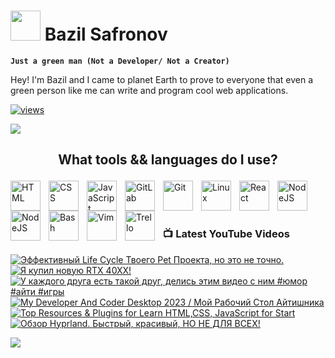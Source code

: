 # <img src="https://www.svgrepo.com/show/285222/alien.svg" height="48"> Bazil Safronov

**`Just a green man (Not a Developer/ Not a Creator)`**

Hey! I'm Bazil and I came to planet Earth to prove to everyone that even a green person like me can write and program cool web applications. 

   <p align="left">
   <a href="https://github.com/bazilsafronov">
    <img alt="views" title="GitHub profile views" src="https://freshidea.com/jonah/app/DenverCoder1-profile-views"/></a>
   </p>
   <img src="https://readme-typing-svg.demolab.com/?lines=Subscribe%20to%20me%20in%20social%20network;&font=Roboto%20Code&center=true&width=440&height=45&color=8a5cf7&vCenter=true&pause=2000&size=22"/></a>

## <p align="center">What tools && languages do I use?</p>
<img align="left" alt="HTML" width="48px" style="padding-right:10px;" src="https://cdn.jsdelivr.net/gh/devicons/devicon/icons/html5/html5-plain.svg" />
<img align="left" alt="CSS" width="48px" style="padding-right:10px;" src="https://cdn.jsdelivr.net/gh/devicons/devicon/icons/css3/css3-plain.svg" />
<img align="left" alt="JavaScript" width="48px" style="padding-right:10px;" src="https://cdn.jsdelivr.net/gh/devicons/devicon/icons/javascript/javascript-plain.svg" />
<img align="left" alt="GitLab" width="48px" style="padding-right:10px;" src="https://cdn.jsdelivr.net/gh/devicons/devicon/icons/gitlab/gitlab-original-wordmark.svg"/>

<img align="left" alt="Git" width="48px" style="padding-right:10px;" src="https://cdn.jsdelivr.net/gh/devicons/devicon/icons/git/git-original.svg" />
<img align="left" alt="Linux" width="48px" style="padding-right:10px;" src="https://cdn.jsdelivr.net/gh/devicons/devicon/icons/linux/linux-original.svg" />

<img align="left" alt="React" width="48px" style="padding-right:10px;" src="https://cdn.jsdelivr.net/gh/devicons/devicon/icons/react/react-original.svg" />
<img align="left" alt="NodeJS" width="48px" style="padding-right:10px;" src="https://cdn.jsdelivr.net/gh/devicons/devicon/icons/nodejs/nodejs-original.svg" />
<img align="left" alt="NodeJS" width="48px" style="padding-right:10px;" src="https://cdn.jsdelivr.net/gh/devicons/devicon/icons/bootstrap/bootstrap-original.svg" />
<img align="left" alt="Bash" width="48px" style="padding-right:10px;" src="https://cdn.jsdelivr.net/gh/devicons/devicon/icons/bash/bash-original.svg" />
<img align="left" alt="Vim" width="48px" style="padding-right:10px;" src="https://cdn.jsdelivr.net/gh/devicons/devicon/icons/vim/vim-original.svg" />
<img align="left" alt="Trello" width="48px" style="padding-right:10px;" src="https://cdn.jsdelivr.net/gh/devicons/devicon/icons/trello/trello-plain-wordmark.svg" /><br><br><br>

### 📺 Latest YouTube Videos
<!-- BEGIN YOUTUBE-CARDS -->
[![Эффективный Life Cycle Твоего Pet Проекта, но это не точно.](https://ytcards.demolab.com/?id=8nu8HUZuz4A&title=%D0%AD%D1%84%D1%84%D0%B5%D0%BA%D1%82%D0%B8%D0%B2%D0%BD%D1%8B%D0%B9+Life+Cycle+%D0%A2%D0%B2%D0%BE%D0%B5%D0%B3%D0%BE+Pet+%D0%9F%D1%80%D0%BE%D0%B5%D0%BA%D1%82%D0%B0%2C+%D0%BD%D0%BE+%D1%8D%D1%82%D0%BE+%D0%BD%D0%B5+%D1%82%D0%BE%D1%87%D0%BD%D0%BE.&lang=en&timestamp=1719478777&background_color=%230d1117&title_color=%23ffffff&stats_color=%23dedede&max_title_lines=1&width=250&border_radius=5 "Эффективный Life Cycle Твоего Pet Проекта, но это не точно.")](https://www.youtube.com/watch?v=8nu8HUZuz4A)
[![Я купил новую RTX 40XX!](https://ytcards.demolab.com/?id=pk8vo5G37IU&title=%D0%AF+%D0%BA%D1%83%D0%BF%D0%B8%D0%BB+%D0%BD%D0%BE%D0%B2%D1%83%D1%8E+RTX+40XX%21&lang=en&timestamp=1715611222&background_color=%230d1117&title_color=%23ffffff&stats_color=%23dedede&max_title_lines=1&width=250&border_radius=5 "Я купил новую RTX 40XX!")](https://www.youtube.com/watch?v=pk8vo5G37IU)
[![У каждого друга есть такой друг, делись этим видео с ним #юмор #айти #игры](https://ytcards.demolab.com/?id=ooYPhN56l60&title=%D0%A3+%D0%BA%D0%B0%D0%B6%D0%B4%D0%BE%D0%B3%D0%BE+%D0%B4%D1%80%D1%83%D0%B3%D0%B0+%D0%B5%D1%81%D1%82%D1%8C+%D1%82%D0%B0%D0%BA%D0%BE%D0%B9+%D0%B4%D1%80%D1%83%D0%B3%2C+%D0%B4%D0%B5%D0%BB%D0%B8%D1%81%D1%8C+%D1%8D%D1%82%D0%B8%D0%BC+%D0%B2%D0%B8%D0%B4%D0%B5%D0%BE+%D1%81+%D0%BD%D0%B8%D0%BC+%23%D1%8E%D0%BC%D0%BE%D1%80+%23%D0%B0%D0%B9%D1%82%D0%B8+%23%D0%B8%D0%B3%D1%80%D1%8B&lang=en&timestamp=1713818650&background_color=%230d1117&title_color=%23ffffff&stats_color=%23dedede&max_title_lines=1&width=250&border_radius=5 "У каждого друга есть такой друг, делись этим видео с ним #юмор #айти #игры")](https://www.youtube.com/watch?v=ooYPhN56l60)
[![My Developer And Coder Desktop 2023 / Мой Рабочий Стол Айтишника](https://ytcards.demolab.com/?id=GAV-23F981I&title=My+Developer+And+Coder+Desktop+2023+%2F+%D0%9C%D0%BE%D0%B9+%D0%A0%D0%B0%D0%B1%D0%BE%D1%87%D0%B8%D0%B9+%D0%A1%D1%82%D0%BE%D0%BB+%D0%90%D0%B9%D1%82%D0%B8%D1%88%D0%BD%D0%B8%D0%BA%D0%B0&lang=en&timestamp=1711106527&background_color=%230d1117&title_color=%23ffffff&stats_color=%23dedede&max_title_lines=1&width=250&border_radius=5 "My Developer And Coder Desktop 2023 / Мой Рабочий Стол Айтишника")](https://www.youtube.com/watch?v=GAV-23F981I)
[![Top Resources & Plugins for Learn HTML,CSS, JavaScript for Start](https://ytcards.demolab.com/?id=jV2_RC_kCOc&title=Top+Resources+%26+Plugins+for+Learn+HTML%2CCSS%2C+JavaScript+for+Start&lang=en&timestamp=1710195718&background_color=%230d1117&title_color=%23ffffff&stats_color=%23dedede&max_title_lines=1&width=250&border_radius=5 "Top Resources & Plugins for Learn HTML,CSS, JavaScript for Start")](https://www.youtube.com/watch?v=jV2_RC_kCOc)
[![Обзор Hyprland. Быстрый, красивый, НО НЕ ДЛЯ ВСЕХ!](https://ytcards.demolab.com/?id=wsDDaJ7ZLxo&title=%D0%9E%D0%B1%D0%B7%D0%BE%D1%80+Hyprland.+%D0%91%D1%8B%D1%81%D1%82%D1%80%D1%8B%D0%B9%2C+%D0%BA%D1%80%D0%B0%D1%81%D0%B8%D0%B2%D1%8B%D0%B9%2C+%D0%9D%D0%9E+%D0%9D%D0%95+%D0%94%D0%9B%D0%AF+%D0%92%D0%A1%D0%95%D0%A5%21&lang=en&timestamp=1702024888&background_color=%230d1117&title_color=%23ffffff&stats_color=%23dedede&max_title_lines=1&width=250&border_radius=5 "Обзор Hyprland. Быстрый, красивый, НО НЕ ДЛЯ ВСЕХ!")](https://www.youtube.com/watch?v=wsDDaJ7ZLxo)
<!-- END YOUTUBE-CARDS -->
[<img src="https://custom-icon-badges.demolab.com/badge/-Subscribe%20For%20More-red?style=for-the-badge&logo=video&logoColor=white"/>](https://www.youtube.com/@bazil_s?sub_confirmation=1)
